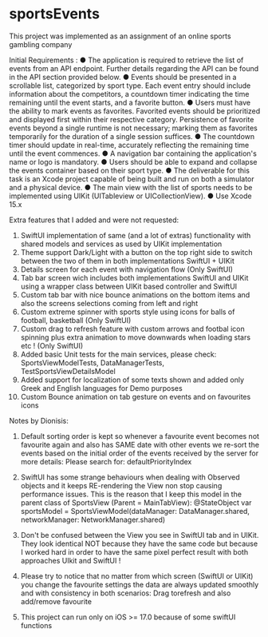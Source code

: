 # sportsEvents
This project was implemented as an assignment of an online sports gambling company




Initial Requirements :
● The application is required to retrieve the list of events from an API endpoint. Further details regarding the API can be found in the API section provided below.
● Events should be presented in a scrollable list, categorized by sport type. Each event entry should include information about the competitors, a countdown timer indicating the time remaining until the event starts, and a favorite button.
● Users must have the ability to mark events as favorites. Favorited events should be prioritized and displayed first within their respective category.
 Persistence of favorite events beyond a single runtime is not necessary; marking them as favorites temporarily for the duration of a single session suffices.
● The countdown timer should update in real-time, accurately reflecting the remaining time until the event commences.
● A navigation bar containing the application's name or logo is mandatory.
● Users should be able to expand and collapse the events container based on their sport
type.
● The deliverable for this task is an Xcode project capable of being built and run on both a
simulator and a physical device.
● The main view with the list of sports needs to be implemented using UIKit (UITableview
or UICollectionView).
● Use Xcode 15.x
        
 Extra features that I added and were not requested:

 1. SwiftUI implementation of same (and a lot of extras) functionality with shared models and services as used by UIKit implementation
 2. Theme support Dark/Light with a button on the top right side to switch between the two of them in both implementations SwiftUI + UIKit
 3. Details screen for each event with navigation flow (Only SwiftUI)
 4. Tab bar screen wich includes both implementations SwiftUI and UIKit using a wrapper class between UIKit based controller and SwiftUI
 5. Custom tab bar with nice bounce animations on the bottom items and also the screens selections coming from left and right
 6. Custom extreme spinner with sports style using icons for balls of football, basketball (Only SwiftUI)
 7. Custom drag to refresh feature with custom arrows and footbal icon spinning plus extra animation to move downwards when loading stars etc ! (Only SwiftUI)
 8. Added basic Unit tests for the main services, please check: SportsViewModelTests, DataManagerTests, TestSportsViewDetailsModel
 9. Added support for localization of some texts shown and added only Greek and English languages for Demo purposes
 10. Custom Bounce animation on tab gesture on events and on favourites icons
 
 Notes by Dionisis:

 1. Default sorting order is kept so whenever a favourite event becomes not favourite again and also has SAME date with other
    events we re-sort the events based on the initial order of the events received by the server
    for more details: Please search for: defaultPriorityIndex

 2. SwiftUI has some strange behaviours when dealing with Observed objects and it keeps RE-rendering the View non stop causing performance issues.
    This is the reason that I keep this model in the parent class of SportsView (Parent = MainTabView):
    @StateObject var sportsModel = SportsViewModel(dataManager: DataManager.shared,
                                                   networkManager: NetworkManager.shared)

 3. Don't be confused between the View you see in SwiftUI tab and in UIKit.
    They look identical NOT because they have the same code but because I worked hard in order
    to have the same pixel perfect result with both approaches UIkit and SwiftUI !

 4. Please try to notice that no matter from which screen (SwiftUI or UIKit) you change the favourite settings the data are always updated smoothly and with consistency in both scenarios: Drag torefresh and also add/remove favourite
 
 5. This project can run only on iOS >= 17.0 because of some swiftUI functions
 
